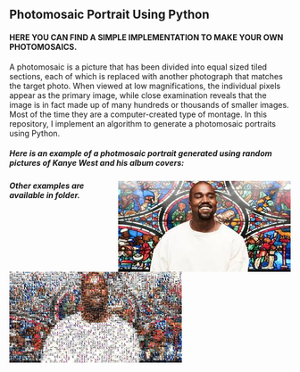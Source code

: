 ##  Photomosaic Portrait Using Python

#### HERE YOU CAN FIND A SIMPLE IMPLEMENTATION TO MAKE YOUR OWN PHOTOMOSAICS.

A photomosaic is a picture that has been divided into equal sized tiled sections, each of which is replaced with another photograph that matches the target photo. When viewed at low magnifications, the individual pixels appear as the primary image, while close examination reveals that the image is in fact made up of many hundreds or thousands of smaller images. Most of the time they are a computer-created type of montage.
In this repository, I implement an algorithm to generate a photomosaic portraits using Python.

##### Here is an example of a photmosaic portrait generated using random pictures of Kanye West and his album covers:

<img style="float: right;" src="/example/kanye.jpg" width="309" height="163" />
<img style="float: left;" src="/example/kanye_try2.jpeg" width="309" height="163"/>

##### Other examples are available in folder.
